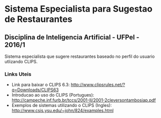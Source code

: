 # Sistema Especialista para Sugestao de Restaurantes
## Disciplina de Inteligencia Artificial - UFPel - 2016/1
Sistema especialista que sugere restaurantes baseado no perfil do usuario utlizando CLIPS.

### Links Uteis
- Link para baixar o CLIPS 6.3: http://www.clipsrules.net/?q=Downloads/CLIPS63
- Introducao ao uso do CLIPS (Portugues): http://campeche.inf.furb.br/tccs/2001-II/2001-2cleversontambosiap.pdf
- Exemplos de sistemas utilizando o CLIPS (Ingles): http://www.csis.ysu.edu/~john/824/examples.html


